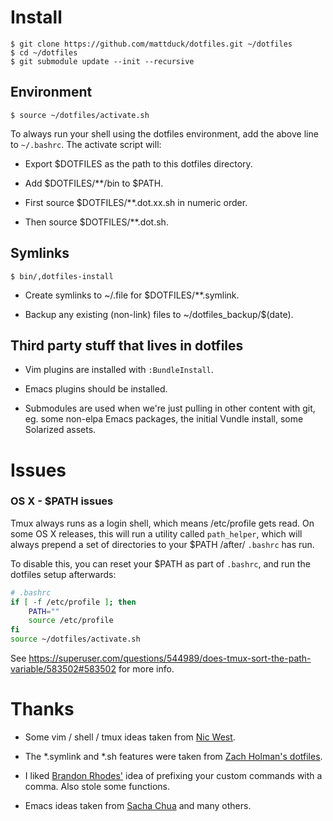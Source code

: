 # Install

    $ git clone https://github.com/mattduck/dotfiles.git ~/dotfiles
    $ cd ~/dotfiles
    $ git submodule update --init --recursive


## Environment

    $ source ~/dotfiles/activate.sh

To always run your shell using the dotfiles environment, add the above line to
`~/.bashrc`. The activate script will:

- Export $DOTFILES as the path to this dotfiles directory.

- Add $DOTFILES/**/bin to $PATH.

- First source $DOTFILES/**.dot.xx.sh in numeric order.

- Then source $DOTFILES/**.dot.sh.


## Symlinks

    $ bin/,dotfiles-install

- Create symlinks to ~/.file for $DOTFILES/**.symlink.

- Backup any existing (non-link) files to ~/dotfiles_backup/$(date).


## Third party stuff that lives in dotfiles

- Vim plugins are installed with `:BundleInstall`.

- Emacs plugins should be installed.

- Submodules are used when we're just pulling in other content with git,
  eg. some non-elpa Emacs packages, the initial Vundle install, some Solarized
  assets.


# Issues

### OS X - $PATH issues

Tmux always runs as a login shell, which means /etc/profile gets read. On some
OS X releases, this will run a utility called `path_helper`, which will always
prepend a set of directories to your $PATH /after/ `.bashrc` has run.

To disable this, you can reset your $PATH as part of `.bashrc`, and run the
dotfiles setup afterwards:

``` bash
# .bashrc
if [ -f /etc/profile ]; then
    PATH=""
    source /etc/profile
fi
source ~/dotfiles/activate.sh
```

See https://superuser.com/questions/544989/does-tmux-sort-the-path-variable/583502#583502 for more info.


# Thanks

- Some vim / shell / tmux ideas taken from [Nic West](https://github.com/nicwest/.dotfiles).

- The \*.symlink and \*.sh features were taken from [Zach Holman's
  dotfiles](https://github.com/holman/dotfiles).

- I liked [Brandon Rhodes'](https://github.com/brandon-rhodes/homedir) idea of
  prefixing your custom commands with a comma. Also stole some functions.

- Emacs ideas taken from [Sacha Chua](https://github.com/sachac/.emacs.d/) and
  many others.
